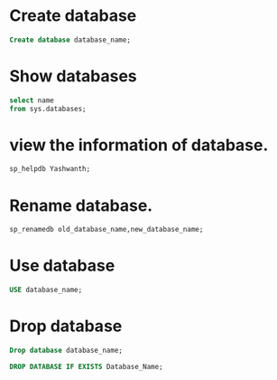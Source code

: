 # Create database
``` sql
Create database database_name;
```

# Show databases
``` sql
select name
from sys.databases;
```

# view the information of database.
``` sql
sp_helpdb Yashwanth;
```
# Rename database.
```sql
sp_renamedb old_database_name,new_database_name;
```

# Use database
``` sql
USE database_name;
```

# Drop database
``` sql
Drop database database_name;

DROP DATABASE IF EXISTS Database_Name;

```
